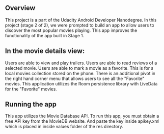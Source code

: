 ## Overview
This project is a part of the Udacity Android Developer Nanodegree. 
In this project (stage 2 of 2), we were prompted to build an app to allow users to discover the most popular movies playing. 
This app improves the functionality of the app built in Stage 1.

## In the movie details view:

Users are able to view and play trailers.
Users are able to read reviews of a selected movie.
Users are able to mark a movie as a favorite. This is for a local movies collection stored on the phone.
There is an additional pivot in the right hand corner menu that allows users to see all the "Favorite" movies.
This application utilizes the Room persistence library with LiveData for the "Favorite" movies.

## Running the app
This app utilizes the Movie Database API. 
To run this app, you must obtain a free API key from the MovieDB website.
And paste the key inside apikey.xml which is placed in inside values folder of the res directory.

